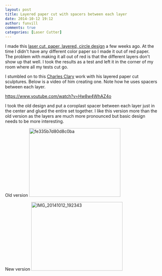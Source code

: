```yaml
---
layout: post
title: Layered paper cut with spacers between each layer
date: 2014-10-12 19:12
author: funvill
comments: true
categories: [Laser Cutter]
---
```

I made this <a href="http://blog.abluestar.com/laser-cut-layered-circles/">laser cut, paper, layered, circle design</a> a few weeks ago. At the time I didn't have any different color paper so I made it out of red paper. The problem with making it all out of red is that the different layers don't show up that well. I took the results as a test and left it in the corner of my room where all my tests cut go.

I stumbled on to this <a href="http://charlesclary.wordpress.com/">Charles Clary</a> work with his layered paper cut sculptures. Below is a video of him creating one. Note how he uses spacers between each layer.

https://www.youtube.com/watch?v=Hw8w4WhAZ4o

I took the old design and put a coroplast spacer between each layer just in the center and glued the entire set together. I like this version more than the old version as the layers are much more pronounced but basic design needs to be more interesting.

Old version
<img class="alignnone size-medium wp-image-4031" src="http://blog.abluestar.com/public/uploads/2014/10/fe335b7d80d8c0ba-300x225.jpg" alt="fe335b7d80d8c0ba" width="300" height="225" />

New version
<a href="http://blog.abluestar.com/public/uploads/2014/10/IMG_20141012_192343.jpg"><img class="alignnone size-medium wp-image-4042" src="http://blog.abluestar.com/public/uploads/2014/10/IMG_20141012_192343-300x225.jpg" alt="IMG_20141012_192343" width="300" height="225" /></a>
